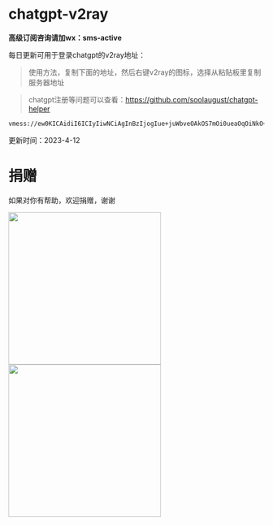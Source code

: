 # chatgpt-v2ray

**高级订阅咨询请加wx：sms-active**

每日更新可用于登录chatgpt的v2ray地址：

> 使用方法，复制下面的地址，然后右键v2ray的图标，选择从粘贴板里复制服务器地址

> chatgpt注册等问题可以查看：https://github.com/soolaugust/chatgpt-helper

```bash
vmess://ew0KICAidiI6ICIyIiwNCiAgInBzIjogIue+juWbveOAkOS7mOi0ueaOqOiNkO+8mmh0dHBzOi8vdHQudmcvdmlw44CRODciLA0KICAiYWRkIjogImNmLmZvdmkudGsiLA0KICAicG9ydCI6ICIyMDUzIiwNCiAgImlkIjogImJmNjc0MzdlLTZjOTAtNDVjYS1hYmMyLWM3MjQwYTVjZTJhYSIsDQogICJhaWQiOiAiMCIsDQogICJzY3kiOiAiYXV0byIsDQogICJuZXQiOiAid3MiLA0KICAidHlwZSI6ICJub25lIiwNCiAgImhvc3QiOiAiZm94cG9sMy5mb3ZpLnRrIiwNCiAgInBhdGgiOiAiL2Vpc2FzcWEiLA0KICAidGxzIjogInRscyIsDQogICJzbmkiOiAiIiwNCiAgImFscG4iOiAiIg0KfQ==
```

更新时间：2023-4-12

# 捐赠

如果对你有帮助，欢迎捐赠，谢谢

<img src="https://user-images.githubusercontent.com/10558124/228797642-42714b67-78f7-4a26-9c7e-df9626a9f918.jpg" width=300px>


<img src="https://user-images.githubusercontent.com/10558124/228797844-561d8418-7666-4848-84b8-aff1cae4039a.jpg" width=300px>

